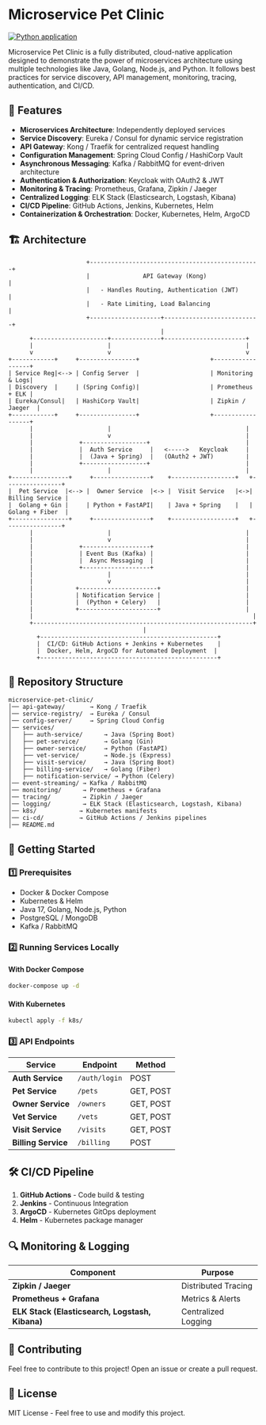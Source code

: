 # Microservice Pet Clinic
[![Python application](https://github.com/PramithaMJ/ms-petclinic/actions/workflows/python-app.yml/badge.svg)](https://github.com/PramithaMJ/ms-petclinic/actions/workflows/python-app.yml)

Microservice Pet Clinic is a fully distributed, cloud-native application designed to demonstrate the power of microservices architecture using multiple technologies like Java, Golang, Node.js, and Python. It follows best practices for service discovery, API management, monitoring, tracing, authentication, and CI/CD.

## 📌 Features
- **Microservices Architecture**: Independently deployed services
- **Service Discovery**: Eureka / Consul for dynamic service registration
- **API Gateway**: Kong / Traefik for centralized request handling
- **Configuration Management**: Spring Cloud Config / HashiCorp Vault
- **Asynchronous Messaging**: Kafka / RabbitMQ for event-driven architecture
- **Authentication & Authorization**: Keycloak with OAuth2 & JWT
- **Monitoring & Tracing**: Prometheus, Grafana, Zipkin / Jaeger
- **Centralized Logging**: ELK Stack (Elasticsearch, Logstash, Kibana)
- **CI/CD Pipeline**: GitHub Actions, Jenkins, Kubernetes, Helm
- **Containerization & Orchestration**: Docker, Kubernetes, Helm, ArgoCD

## 🏗 Architecture
```plaintext
                      +------------------------------------------------+
                      |               API Gateway (Kong)              |
                      |   - Handles Routing, Authentication (JWT)     |
                      |   - Rate Limiting, Load Balancing             |
                      +--------------------+---------------------------+
                                           |
      +---------------------+--------------+-----------------------+
      |                     |                                      |
      v                     v                                      v
+------------+     +----------------+                    +------------------+
| Service Reg|<--> | Config Server  |                    | Monitoring & Logs|
| Discovery  |     | (Spring Config)|                    | Prometheus + ELK |
| Eureka/Consul|   | HashiCorp Vault|                    | Zipkin / Jaeger  |
+------------+     +----------------+                    +------------------+
      |                     |                                      |
      |                     v                                      |
      |             +------------------+                           |
      |             |  Auth Service     |   <----->   Keycloak     |
      |             |  (Java + Spring)  |   (OAuth2 + JWT)         |
      |             +------------------+                           |
      |                     |                                      |
+----------------+     +----------------+    +------------------+   +----------------+
|  Pet Service  |<--> |  Owner Service  |<-> |  Visit Service   |<->| Billing Service |
|  Golang + Gin |     | Python + FastAPI|    | Java + Spring    |   | Golang + Fiber  |
+----------------+     +----------------+    +------------------+   +----------------+
      |                     |                                      |
      |                     v                                      |
      |             +-------------------+                          |
      |             | Event Bus (Kafka) |                          |
      |             |  Async Messaging  |                          |
      |             +-------------------+                          |
      |                     |                                      |
      |                     v                                      |
      |            +----------------------+                        |
      |            | Notification Service |                        |
      |            |  (Python + Celery)   |                        |
      |            +----------------------+                        |
      |                                                              |
      +--------------------------------------------------------------+
                                      |
        +--------------------------------------------------+
        |  CI/CD: GitHub Actions + Jenkins + Kubernetes    |
        |  Docker, Helm, ArgoCD for Automated Deployment  |
        +--------------------------------------------------+
```

## 📂 Repository Structure
```plaintext
microservice-pet-clinic/
│── api-gateway/       → Kong / Traefik
│── service-registry/  → Eureka / Consul
│── config-server/     → Spring Cloud Config
│── services/
│   ├── auth-service/      → Java (Spring Boot)
│   ├── pet-service/       → Golang (Gin)
│   ├── owner-service/     → Python (FastAPI)
│   ├── vet-service/       → Node.js (Express)
│   ├── visit-service/     → Java (Spring Boot)
│   ├── billing-service/   → Golang (Fiber)
│   ├── notification-service/ → Python (Celery)
│── event-streaming/ → Kafka / RabbitMQ
│── monitoring/      → Prometheus + Grafana
│── tracing/         → Zipkin / Jaeger
│── logging/         → ELK Stack (Elasticsearch, Logstash, Kibana)
│── k8s/            → Kubernetes manifests
│── ci-cd/          → GitHub Actions / Jenkins pipelines
│── README.md
```

## 🚀 Getting Started

### **1️⃣ Prerequisites**
- Docker & Docker Compose
- Kubernetes & Helm
- Java 17, Golang, Node.js, Python
- PostgreSQL / MongoDB
- Kafka / RabbitMQ

### **2️⃣ Running Services Locally**
#### **With Docker Compose**
```sh
docker-compose up -d
```

#### **With Kubernetes**
```sh
kubectl apply -f k8s/
```

### **3️⃣ API Endpoints**
| **Service** | **Endpoint** | **Method** |
|------------|-------------|------------|
| **Auth Service** | `/auth/login` | POST |
| **Pet Service** | `/pets` | GET, POST |
| **Owner Service** | `/owners` | GET, POST |
| **Vet Service** | `/vets` | GET, POST |
| **Visit Service** | `/visits` | GET, POST |
| **Billing Service** | `/billing` | POST |

## 🛠 CI/CD Pipeline
1. **GitHub Actions** - Code build & testing
2. **Jenkins** - Continuous Integration
3. **ArgoCD** - Kubernetes GitOps deployment
4. **Helm** - Kubernetes package manager

## 🔍 Monitoring & Logging
| **Component** | **Purpose** |
|------------|------------|
| **Zipkin / Jaeger** | Distributed Tracing |
| **Prometheus + Grafana** | Metrics & Alerts |
| **ELK Stack (Elasticsearch, Logstash, Kibana)** | Centralized Logging |

## 🤝 Contributing
Feel free to contribute to this project! Open an issue or create a pull request.

## 📜 License
MIT License - Feel free to use and modify this project.
